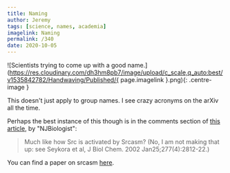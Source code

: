 ```yaml
---
title: Naming
author: Jeremy
tags: [science, names, academia]
imagelink: Naming
permalink: /340
date: 2020-10-05
---
```


![Scientists trying to come up with a good name.](https://res.cloudinary.com/dh3hm8pb7/image/upload/c_scale,q_auto:best/v1535842782/Handwaving/Published/{ page.imagelink }.png){: .centre-image }

This doesn't just apply to group names. I see crazy acronyms on the arXiv all the time.

Perhaps the best instance of this though is in the comments section of [this article](https://blogs.sciencemag.org/pipeline/archives/2019/07/18/acronym-fever-we-need-an-acronym-for-that), by "NJBiologist":

> Much like how Src is activated by Srcasm?
(No, I am not making that up: see Seykora et al, J Biol Chem. 2002 Jan25;277(4):2812-22.)

You can find a paper on srcasm [here](https://www.jbc.org/content/277/4/2812.full.pdf).
